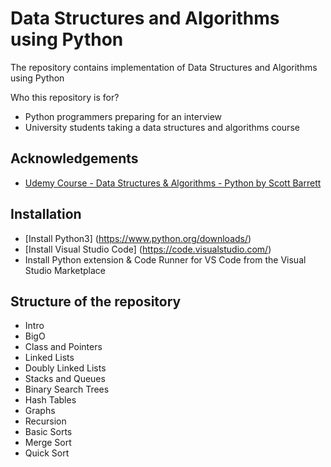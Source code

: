 
# Data Structures and Algorithms using Python

The repository contains implementation of Data Structures and Algorithms using Python

Who this repository is for?
- Python programmers preparing for an interview
- University students taking a data structures and algorithms course



## Acknowledgements

 - [Udemy Course - Data Structures & Algorithms - Python by Scott Barrett](https://www.udemy.com/course/data-structures-algorithms-python/)


## Installation

- [Install Python3] (https://www.python.org/downloads/)
- [Install Visual Studio Code] (https://code.visualstudio.com/) 
- Install Python extension & Code Runner for VS Code from the Visual Studio Marketplace    
## Structure of the repository
- Intro
- BigO
- Class and Pointers
- Linked Lists
- Doubly Linked Lists
- Stacks and Queues
- Binary Search Trees
- Hash Tables
- Graphs
- Recursion
- Basic Sorts
- Merge Sort
- Quick Sort